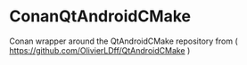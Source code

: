 # ConanQtAndroidCMake
Conan wrapper around the QtAndroidCMake repository from ( https://github.com/OlivierLDff/QtAndroidCMake )
